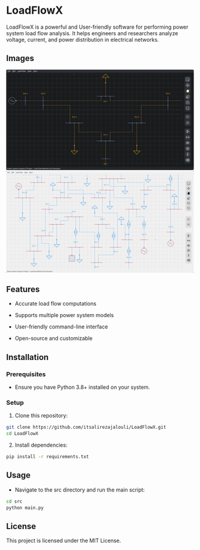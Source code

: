 #   LoadFlowX

LoadFlowX is a powerful and User-friendly software for performing power system load flow analysis. It helps engineers and researchers analyze voltage, current, and power distribution in electrical networks.

## Images

![IEEE 9 Bus Example in Dark Mode](./darkModeDemo9Bus.png)
![IEEE 39 Bus Example in Light Mode](./lightModeDemo39Bus.jpg)

## Features

- Accurate load flow computations
 
- Supports multiple power system models
 
- User-friendly command-line interface
 
- Open-source and customizable


## Installation

### Prerequisites

- Ensure you have Python 3.8+ installed on your system.

### Setup

1. Clone this repository:

```bash
git clone https://github.com/itsalirezajalouli/LoadFlowX.git  
cd LoadFlowX
```

2. Install dependencies:

```bash
pip install -r requirements.txt

```

## Usage

- Navigate to the src directory and run the main script:

```bash
cd src  
python main.py
```

## License

This project is licensed under the MIT License.

